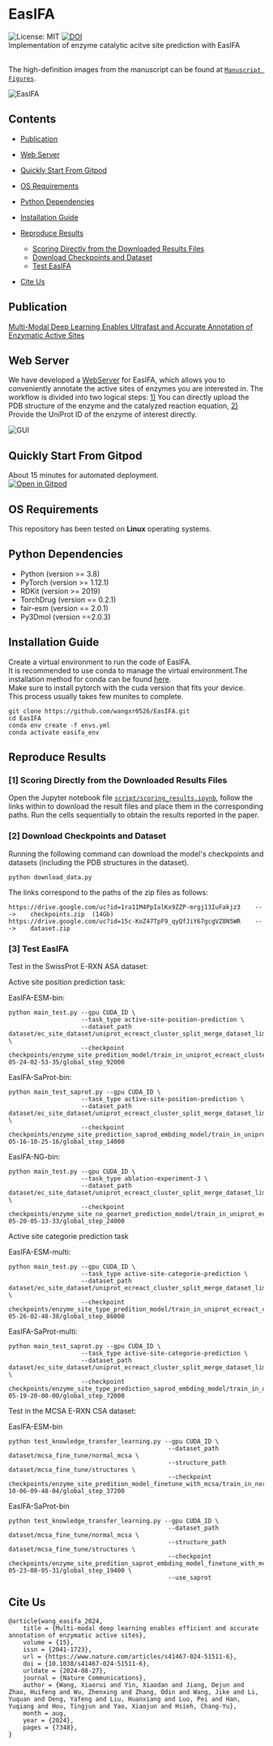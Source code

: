 # EasIFA
![License: MIT](https://img.shields.io/badge/License-MIT-yellow.svg)  [![DOI](https://zenodo.org/badge/745387829.svg)](https://zenodo.org/doi/10.5281/zenodo.12819439)<br>
Implementation of enzyme catalytic acitve site prediction with EasIFA<br><br>

The high-definition images from the manuscript can be found at [`Manuscript Figures`](./paper_figures/).

![EasIFA](./paper_figures//Figure%201.png)


## Contents

- [Publication](#publication)
- [Web Server](#web-server)
- [Quickly Start From Gitpod](#quickly-start-from-gitpod)
- [OS Requirements](#os-requirements)
- [Python Dependencies](#python-dependencies)
- [Installation Guide](#installation-guide)
- [Reproduce Results](#reproduce-results)
    - [Scoring Directly from the Downloaded Results Files](#1-scoring-directly-from-the-downloaded-results-files)
    - [Download Checkpoints and Dataset](#2-download-checkpoints-and-dataset)
    - [Test EasIFA](#3-test-easifa)

- [Cite Us](#cite-us)

## Publication
[Multi-Modal Deep Learning Enables Ultrafast and Accurate Annotation of Enzymatic Active Sites](https://doi.org/10.1038/s41467-024-51511-6)

## Web Server

We have developed a [WebServer](http://easifa.iddd.group) for EasIFA, which allows you to conveniently annotate the active sites of enzymes you are interested in. The workflow is divided into two logical steps: [1)](http://easifa.iddd.group/from_structure) You can directly upload the PDB structure of the enzyme and the catalyzed reaction equation, [2)](http://easifa.iddd.group/from_uniprot) Provide the UniProt ID of the enzyme of interest directly.<br>

![GUI](img/Web-GUI.png)

## Quickly Start From Gitpod
About 15 minutes for automated deployment. <br>
[![Open in Gitpod](https://gitpod.io/button/open-in-gitpod.svg)](https://gitpod.io/github.com/wangxr0526/EasIFA) 


## OS Requirements
This repository has been tested on **Linux**  operating systems.

## Python Dependencies
* Python (version >= 3.8) 
* PyTorch (version >= 1.12.1) 
* RDKit (version >= 2019)
* TorchDrug (version == 0.2.1)
* fair-esm (version == 2.0.1)
* Py3Dmol (version ==2.0.3)

## Installation Guide
Create a virtual environment to run the code of EasIFA.<br>
It is recommended to use conda to manage the virtual environment.The installation method for conda can be found [here](https://conda.io/projects/conda/en/stable/user-guide/install/linux.html#installing-on-linux).<br>
Make sure to install pytorch with the cuda version that fits your device.<br>
This process usually takes few munites to complete.<br>
```
git clone https://github.com/wangxr0526/EasIFA.git
cd EasIFA
conda env create -f envs.yml
conda activate easifa_env
```


## Reproduce Results
### **[1]** Scoring Directly from the Downloaded Results Files
Open the Jupyter notebook file [`script/scoring_results.ipynb`](script/scoring_results.ipynb), follow the links within to download the result files and place them in the corresponding paths. Run the cells sequentially to obtain the results reported in the paper.

### **[2]** Download Checkpoints and Dataset

Running the following command can download the model's checkpoints and datasets (including the PDB structures in the dataset).

```
python download_data.py
```
The links correspond to the paths of the zip files as follows:
```
https://drive.google.com/uc?id=1ra11M4PpIalKx9ZZP-mrgj13IuFakjz3    --->    checkpoints.zip  (14Gb)
https://drive.google.com/uc?id=15c-KoZ47TpF9_qyQfJiY67gcgVZ8N5WR    --->    dataset.zip      
```

### **[3]** Test EasIFA
Test in the SwissProt E-RXN ASA dataset:

Active site position prediction task:

EasIFA-ESM-bin:
```
python main_test.py --gpu CUDA_ID \
                    --task_type active-site-position-prediction \
                    --dataset_path dataset/ec_site_dataset/uniprot_ecreact_cluster_split_merge_dataset_limit_100 \
                    --checkpoint checkpoints/enzyme_site_predition_model/train_in_uniprot_ecreact_cluster_split_merge_dataset_limit_100_at_2024-05-24-02-53-35/global_step_92000
```
EasIFA-SaProt-bin:

```
python main_test_saprot.py --gpu CUDA_ID \
                    --task_type active-site-position-prediction \
                    --dataset_path dataset/ec_site_dataset/uniprot_ecreact_cluster_split_merge_dataset_limit_100 \
                    --checkpoint checkpoints/enzyme_site_prediction_saprod_embding_model/train_in_uniprot_ecreact_cluster_split_merge_dataset_limit_100_at_2024-05-16-10-25-16/global_step_14000
```
EasIFA-NG-bin:
```
python main_test.py --gpu CUDA_ID \
                    --task_type ablation-experiment-3 \
                    --dataset_path dataset/ec_site_dataset/uniprot_ecreact_cluster_split_merge_dataset_limit_100 \
                    --checkpoint checkpoints/enzyme_site_no_gearnet_prediction_model/train_in_uniprot_ecreact_cluster_split_merge_dataset_limit_100_at_2024-05-20-05-13-33/global_step_24000
```

Active site categorie prediction task

EasIFA-ESM-multi:
```
python main_test.py --gpu CUDA_ID \
                    --task_type active-site-categorie-prediction \
                    --dataset_path dataset/ec_site_dataset/uniprot_ecreact_cluster_split_merge_dataset_limit_100 \
                    --checkpoint checkpoints/enzyme_site_type_predition_model/train_in_uniprot_ecreact_cluster_split_merge_dataset_limit_100_at_2024-05-26-02-48-38/global_step_86000
```
EasIFA-SaProt-multi:
```
python main_test_saprot.py --gpu CUDA_ID \
                    --task_type active-site-categorie-prediction \
                    --dataset_path dataset/ec_site_dataset/uniprot_ecreact_cluster_split_merge_dataset_limit_100 \
                    --checkpoint checkpoints/enzyme_site_type_prediction_saprod_embding_model/train_in_uniprot_ecreact_cluster_split_merge_dataset_limit_100_at_2024-05-19-20-00-00/global_step_72000
```
Test in the MCSA E-RXN CSA dataset:

EasIFA-ESM-bin
```
python test_knowledge_transfer_learning.py --gpu CUDA_ID \
                                            --dataset_path dataset/mcsa_fine_tune/normal_mcsa \
                                            --structure_path dataset/mcsa_fine_tune/structures \
                                            --checkpoint checkpoints/enzyme_site_predition_model_finetune_with_mcsa/train_in_normal_mcsa_at_2023-10-06-09-48-04/global_step_37200
```
EasIFA-SaProt-bin
```
python test_knowledge_transfer_learning.py --gpu CUDA_ID \
                                            --dataset_path dataset/mcsa_fine_tune/normal_mcsa \
                                            --structure_path dataset/mcsa_fine_tune/structures \
                                            --checkpoint checkpoints/enzyme_site_predition_saprot_embding_model_finetune_with_mcsa/train_in_normal_mcsa_at_2024-05-23-08-05-31/global_step_19400 \
                                            --use_saprot
```
## Cite Us

```
@article{wang_easifa_2024,
	title = {Multi-modal deep learning enables efficient and accurate annotation of enzymatic active sites},
	volume = {15},
	issn = {2041-1723},
	url = {https://www.nature.com/articles/s41467-024-51511-6},
	doi = {10.1038/s41467-024-51511-6},
	urldate = {2024-08-27},
	journal = {Nature Communications},
	author = {Wang, Xiaorui and Yin, Xiaodan and Jiang, Dejun and Zhao, Huifeng and Wu, Zhenxing and Zhang, Odin and Wang, Jike and Li, Yuquan and Deng, Yafeng and Liu, Huanxiang and Luo, Pei and Han, Yuqiang and Hou, Tingjun and Yao, Xiaojun and Hsieh, Chang-Yu},
	month = aug,
	year = {2024},
	pages = {7348},
}
```
